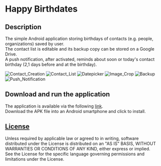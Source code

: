 # Happy Birthdates

## Description

The simple Android application storing birthdays of contacts (e.g. people, organizations) saved by user.  
The contact list is editable and its backup copy can be stored on a Google Drive.  
A push notification, after activated, reminds about soon or today's contact birthday (2,1 days before and at the birthday).

![Contact_Creation](screenshots/Contact_Creation.jpg)
![Contact_List](screenshots/Contact_List.jpg)
![Datepicker](screenshots/Datepicker.jpg)
![Image_Crop](screenshots/Image_Crop.jpg)
![Backup](screenshots/Backup.jpg)
![Push_Notification](screenshots/Push_Notification.jpg)

## Download and run the application

The application is available via the following [link](https://drive.google.com/file/d/1DJ6BGoKAvuOi3oEqceIyjYj5J3CfBXOq/view?usp=sharing).  
Download the APK file into an Android smartphone and click to install.

## [License](http://www.apache.org/licenses/LICENSE-2.0)

Unless required by applicable law or agreed to in writing, software  distributed under the License is distributed on an "AS IS" BASIS, WITHOUT WARRANTIES OR CONDITIONS OF ANY KIND, either express or implied. See the License for the specific language governing permissions and limitations under the License.